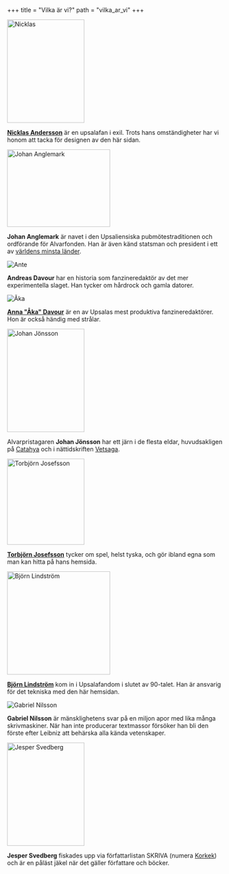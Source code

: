 +++
title = "Vilka är vi?"
path = "vilka_ar_vi"
+++

<img  title="Nicklas"  src="__FIXME__/wp-content/uploads/2008/02/nicklas.jpeg" width="180" height="240" />

<a href="http://carbonatedink.com/"><strong>Nicklas Andersson</strong></a> är en upsalafan i exil. Trots hans omständigheter har vi honom att tacka för designen av den här sidan.

<img  title="Johan Anglemark"  src="__FIXME__/wp-content/uploads/2008/02/anglemark.jpg" width="240" height="180" />

<strong>Johan Anglemark</strong> är navet i den Upsaliensiska pubmötestraditionen och ordförande för Alvarfonden. Han är även känd statsman och president i ett av <a title="The Republic of Talossa" href="http://www.talossa.com">världens minsta länder</a>.

<img alt="Ante" src="__FIXME__/wp-content/uploads/2008/02/antenyaglasogon.jpg" />

<strong>Andreas Davour</strong> har en historia som fanzineredaktör av det mer experimentella slaget. Han tycker om hårdrock och gamla datorer.

<img alt="Åka" src="__FIXME__/wp-content/uploads/2008/02/wokka.jpeg" />

<a href="http://annien.wordpress.com/"><strong>Anna "Åka" Davour</strong></a> är en av Upsalas mest produktiva fanzineredaktörer. Hon är också händig med strålar.

<img  title="Johan Jönsson"  src="__FIXME__/wp-content/uploads/2008/02/julle.jpg" width="180" height="240" />

Alvarpristagaren <strong>Johan Jönsson</strong> har ett järn i de flesta eldar, huvudsakligen på <a title="Catahya" href="http://www.catahya.net">Catahya</a> och i nättidskriften <a href="http://vetsaga.se/">Vetsaga</a>.

<img  title="Torbjörn Josefsson"  src="__FIXME__/wp-content/uploads/2008/07/toblo.jpeg" width="180" height="200" />

<a href="http://toblo.net/"><strong>Torbjörn Josefsson</strong></a> tycker om spel, helst tyska, och gör ibland egna som man kan hitta på hans hemsida.

<img  title="Björn Lindström" alt="Björn Lindström" src="__FIXME__/wp-content/uploads/2008/02/bkhl.jpg" width="240" height="240" />

<a href="http://elektrubadur.se/"><strong>Björn Lindström</strong></a> kom in i Upsalafandom i slutet av 90-talet. Han är ansvarig för det tekniska med den här hemsidan.

<img alt="Gabriel Nilsson" src="__FIXME__/wp-content/uploads/2008/02/gabriel.jpg" />

<strong>Gabriel Nilsson</strong> är mänsklighetens svar på en miljon apor med lika många skrivmaskiner. När han inte producerar textmassor försöker han bli den förste efter Leibniz att behärska alla kända vetenskaper.

<img  title="Jesper Svedberg"  src="__FIXME__/wp-content/uploads/2008/02/jesper.jpg" width="180" height="240" />

<strong>Jesper Svedberg</strong> fiskades upp via författarlistan SKRIVA (numera <a title="Korkek" href="http://lists.lysator.liu.se/mailman/listinfo/korkek">Korkek</a>) och är en påläst jäkel när det gäller författare och böcker.
